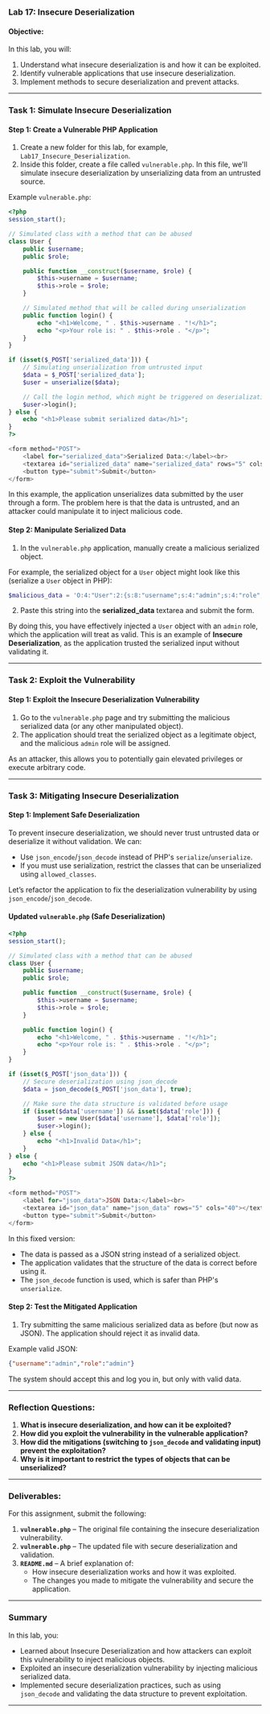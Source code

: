 
### **Lab 17: Insecure Deserialization**

#### **Objective:**
In this lab, you will:
1. Understand what insecure deserialization is and how it can be exploited.
2. Identify vulnerable applications that use insecure deserialization.
3. Implement methods to secure deserialization and prevent attacks.

---

### **Task 1: Simulate Insecure Deserialization**

#### **Step 1: Create a Vulnerable PHP Application**

1. Create a new folder for this lab, for example, `Lab17_Insecure_Deserialization`.
2. Inside this folder, create a file called `vulnerable.php`. In this file, we'll simulate insecure deserialization by unserializing data from an untrusted source.

Example `vulnerable.php`:

```php
<?php
session_start();

// Simulated class with a method that can be abused
class User {
    public $username;
    public $role;

    public function __construct($username, $role) {
        $this->username = $username;
        $this->role = $role;
    }

    // Simulated method that will be called during unserialization
    public function login() {
        echo "<h1>Welcome, " . $this->username . "!</h1>";
        echo "<p>Your role is: " . $this->role . "</p>";
    }
}

if (isset($_POST['serialized_data'])) {
    // Simulating unserialization from untrusted input
    $data = $_POST['serialized_data'];
    $user = unserialize($data);

    // Call the login method, which might be triggered on deserialization
    $user->login();
} else {
    echo "<h1>Please submit serialized data</h1>";
}
?>

<form method="POST">
    <label for="serialized_data">Serialized Data:</label><br>
    <textarea id="serialized_data" name="serialized_data" rows="5" cols="40"></textarea><br>
    <button type="submit">Submit</button>
</form>
```

In this example, the application unserializes data submitted by the user through a form. The problem here is that the data is untrusted, and an attacker could manipulate it to inject malicious code.

#### **Step 2: Manipulate Serialized Data**

1. In the `vulnerable.php` application, manually create a malicious serialized object.

For example, the serialized object for a `User` object might look like this (serialize a `User` object in PHP):

```php
$malicious_data = 'O:4:"User":2:{s:8:"username";s:4:"admin";s:4:"role";s:5:"admin";}';
```

2. Paste this string into the **serialized_data** textarea and submit the form.

By doing this, you have effectively injected a `User` object with an `admin` role, which the application will treat as valid. This is an example of **Insecure Deserialization**, as the application trusted the serialized input without validating it.

---

### **Task 2: Exploit the Vulnerability**

#### **Step 1: Exploit the Insecure Deserialization Vulnerability**

1. Go to the `vulnerable.php` page and try submitting the malicious serialized data (or any other manipulated object).
2. The application should treat the serialized object as a legitimate object, and the malicious `admin` role will be assigned.

As an attacker, this allows you to potentially gain elevated privileges or execute arbitrary code.

---

### **Task 3: Mitigating Insecure Deserialization**

#### **Step 1: Implement Safe Deserialization**

To prevent insecure deserialization, we should never trust untrusted data or deserialize it without validation. We can:

- Use `json_encode`/`json_decode` instead of PHP's `serialize`/`unserialize`.
- If you must use serialization, restrict the classes that can be unserialized using `allowed_classes`.

Let’s refactor the application to fix the deserialization vulnerability by using `json_encode`/`json_decode`.

#### **Updated `vulnerable.php` (Safe Deserialization)**

```php
<?php
session_start();

// Simulated class with a method that can be abused
class User {
    public $username;
    public $role;

    public function __construct($username, $role) {
        $this->username = $username;
        $this->role = $role;
    }

    public function login() {
        echo "<h1>Welcome, " . $this->username . "!</h1>";
        echo "<p>Your role is: " . $this->role . "</p>";
    }
}

if (isset($_POST['json_data'])) {
    // Secure deserialization using json_decode
    $data = json_decode($_POST['json_data'], true);

    // Make sure the data structure is validated before usage
    if (isset($data['username']) && isset($data['role'])) {
        $user = new User($data['username'], $data['role']);
        $user->login();
    } else {
        echo "<h1>Invalid Data</h1>";
    }
} else {
    echo "<h1>Please submit JSON data</h1>";
}
?>

<form method="POST">
    <label for="json_data">JSON Data:</label><br>
    <textarea id="json_data" name="json_data" rows="5" cols="40"></textarea><br>
    <button type="submit">Submit</button>
</form>
```

In this fixed version:
- The data is passed as a JSON string instead of a serialized object.
- The application validates that the structure of the data is correct before using it.
- The `json_decode` function is used, which is safer than PHP's `unserialize`.

#### **Step 2: Test the Mitigated Application**

1. Try submitting the same malicious serialized data as before (but now as JSON). The application should reject it as invalid data.

Example valid JSON:

```json
{"username":"admin","role":"admin"}
```

The system should accept this and log you in, but only with valid data.

---

### **Reflection Questions:**

1. **What is insecure deserialization, and how can it be exploited?**
2. **How did you exploit the vulnerability in the vulnerable application?**
3. **How did the mitigations (switching to `json_decode` and validating input) prevent the exploitation?**
4. **Why is it important to restrict the types of objects that can be unserialized?**

---

### **Deliverables:**

For this assignment, submit the following:

1. **`vulnerable.php`** – The original file containing the insecure deserialization vulnerability.
2. **`vulnerable.php`** – The updated file with secure deserialization and validation.
3. **`README.md`** – A brief explanation of:
   - How insecure deserialization works and how it was exploited.
   - The changes you made to mitigate the vulnerability and secure the application.

---

### **Summary**

In this lab, you:
- Learned about Insecure Deserialization and how attackers can exploit this vulnerability to inject malicious objects.
- Exploited an insecure deserialization vulnerability by injecting malicious serialized data.
- Implemented secure deserialization practices, such as using `json_decode` and validating the data structure to prevent exploitation.

---